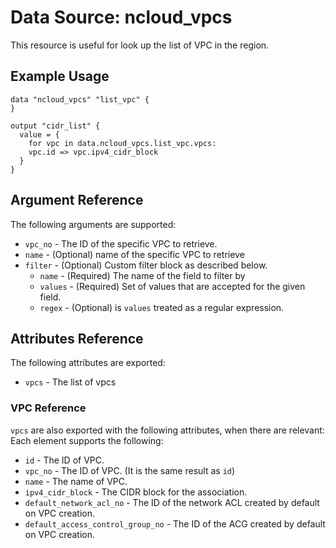 # Data Source: ncloud_vpcs

This resource is useful for look up the list of VPC in the region.

## Example Usage

```hcl
data "ncloud_vpcs" "list_vpc" {
}

output "cidr_list" {
  value = {
    for vpc in data.ncloud_vpcs.list_vpc.vpcs:
    vpc.id => vpc.ipv4_cidr_block
  }
}
```

## Argument Reference

The following arguments are supported:

* `vpc_no` - The ID of the specific VPC to retrieve.
* `name` - (Optional) name of the specific VPC to retrieve
* `filter` - (Optional) Custom filter block as described below.
  * `name` - (Required) The name of the field to filter by
  * `values` - (Required) Set of values that are accepted for the given field.
  * `regex` - (Optional) is `values` treated as a regular expression.

## Attributes Reference

The following attributes are exported:

* `vpcs` - The list of vpcs

### VPC Reference

`vpcs` are also exported with the following attributes, when there are relevant: Each element supports the following:

* `id` - The ID of VPC.
* `vpc_no` - The ID of VPC. (It is the same result as `id`)
* `name` - The name of VPC.
* `ipv4_cidr_block` - The CIDR block for the association.
* `default_network_acl_no` - The ID of the network ACL created by default on VPC creation.
* `default_access_control_group_no` - The ID of the ACG created by default on VPC creation.